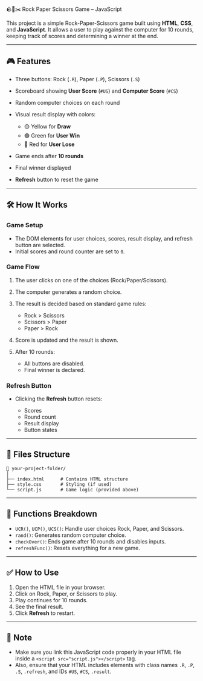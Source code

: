 🪨📄✂️ Rock Paper Scissors Game – JavaScript

This project is a simple Rock-Paper-Scissors game built using **HTML**, **CSS**, and **JavaScript**. It allows a user to play against the computer for 10 rounds, keeping track of scores and determining a winner at the end.

---

## 🎮 Features

* Three buttons: Rock (`.R`), Paper (`.P`), Scissors (`.S`)
* Scoreboard showing **User Score** (`#US`) and **Computer Score** (`#CS`)
* Random computer choices on each round
* Visual result display with colors:

  * 🟡 Yellow for **Draw**
  * 🟢 Green for **User Win**
  * 🔴 Red for **User Lose**
* Game ends after **10 rounds**
* Final winner displayed
* **Refresh** button to reset the game

---

## 🛠 How It Works

### Game Setup

* The DOM elements for user choices, scores, result display, and refresh button are selected.
* Initial scores and round counter are set to `0`.

### Game Flow

1. The user clicks on one of the choices (Rock/Paper/Scissors).
2. The computer generates a random choice.
3. The result is decided based on standard game rules:

   * Rock > Scissors
   * Scissors > Paper
   * Paper > Rock
4. Score is updated and the result is shown.
5. After 10 rounds:

   * All buttons are disabled.
   * Final winner is declared.

### Refresh Button

* Clicking the **Refresh** button resets:

  * Scores
  * Round count
  * Result display
  * Button states

---

## 📂 Files Structure

```
📁 your-project-folder/
│
├── index.html      # Contains HTML structure
├── style.css       # Styling (if used)
└── script.js       # Game logic (provided above)
```

---

## 🧠 Functions Breakdown

* `UCR()`, `UCP()`, `UCS()`: Handle user choices Rock, Paper, and Scissors.
* `rand()`: Generates random computer choice.
* `checkOver()`: Ends game after 10 rounds and disables inputs.
* `refreshFunc()`: Resets everything for a new game.

---

## ✅ How to Use

1. Open the HTML file in your browser.
2. Click on Rock, Paper, or Scissors to play.
3. Play continues for 10 rounds.
4. See the final result.
5. Click **Refresh** to restart.

---

## 📌 Note

* Make sure you link this JavaScript code properly in your HTML file inside a `<script src="script.js"></script>` tag.
* Also, ensure that your HTML includes elements with class names `.R`, `.P`, `.S`, `.refresh`, and IDs `#US`, `#CS`, `.result`.

